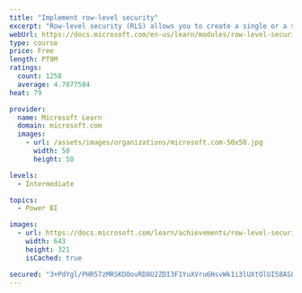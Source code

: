 ```yaml
---
title: "Implement row-level security"
excerpt: "Row-level security (RLS) allows you to create a single or a set of reports that targets data for a specific user. In this module, you will learn how to implement RLS by using either a static or dynamic method and how Microsoft Power BI simplifies testing RLS in Power BI Desktop and Power BI service."
webUrl: https://docs.microsoft.com/en-us/learn/modules/row-level-security-power-bi/
type: course
price: Free
length: PT9M
ratings:
  count: 1258
  average: 4.7877584
heat: 79

provider:
  name: Microsoft Learn
  domain: microsoft.com
  images:
    - url: /assets/images/organizations/microsoft.com-50x50.jpg
      width: 50
      height: 50

levels:
  - Intermediate

topics:
  - Power BI

images:
  - url: https://docs.microsoft.com/learn/achievements/row-level-security-power-bi-social.png
    width: 643
    height: 321
    isCached: true

secured: "3+PdYgl/PHR57zMRSKDOovRD8U2ZDI3F1YuXVru6HsvWk1i3lUXtOlUI58AS86IPHaBn6S5qemyJJXIq8nF25Cjfdiz8qwmqjeO9DVfiPU8yfxo53vvMxywh7EB58LN6CJ4tdLlSb4BUNMq0qWLszdwz2Ih1VFiOSvkF+4Qud+vNCtmEhF/ssUsXgH3WP/w21f/Dr2GYWcrv+tUruiNnNvNIE06R1d68QLbvsAnBmvL1QcfHCr9N2IRS6K2Jj90o0OJv77qD5wU2Y4Z24L/unCzj6i4W8BfyebFiUosi/xubnqsmtjDiJQlgjOB28/93IvPSGLiZBUfT3Lmh3C175TYz6fPiMw98iMf/ZR8Ex7advdhpVtTkVIdfpp+fMIijkv6IJ5QyzxGUpsRXCHdYCmDOBzZlBQzLGNNxxIp7fXk=;7+Hq9s2ELOwa5D+aObn5WA=="
---
```


